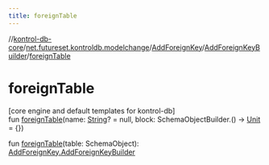 ```yaml
---
title: foreignTable
---
```

//[kontrol-db-core](../../../../index.html)/[net.futureset.kontroldb.modelchange](../../index.html)/[AddForeignKey](../index.html)/[AddForeignKeyBuilder](index.html)/[foreignTable](foreign-table.html)



# foreignTable



[core engine and default templates for kontrol-db]\
fun [foreignTable](foreign-table.html)(name: [String](https://kotlinlang.org/api/latest/jvm/stdlib/kotlin/-string/index.html)? = null, block: SchemaObjectBuilder.() -&gt; [Unit](https://kotlinlang.org/api/latest/jvm/stdlib/kotlin/-unit/index.html) = {})

fun [foreignTable](foreign-table.html)(table: SchemaObject): [AddForeignKey.AddForeignKeyBuilder](index.html)




